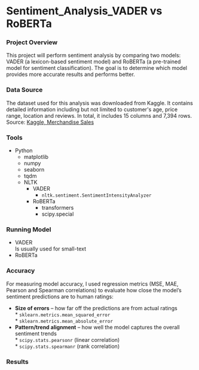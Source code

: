 # Sentiment_Analysis_VADER vs RoBERTa

### Project Overview
This project will perform sentiment analysis by comparing two models: VADER (a lexicon-based sentiment model) and RoBERTa (a pre-trained model for sentiment classification). The goal is to determine which model provides more accurate results and performs better.
### Data Source
The dataset used for this analysis was downloaded from Kaggle. It contains detailed information including but not limited to customer's age, price range, location and reviews. 
In total, it includes 15 columns and 7,394 rows.
<br/> 
Source: <a href="https://www.kaggle.com/datasets/adarsh0806/influencer-merchandise-sales">Kaggle, Merchandise Sales</a>

### Tools
* Python
    * matplotlib
    * numpy
    * seaborn 
    * tqdm
    * NLTK
       - VADER
            * `nltk.sentiment.SentimentIntensityAnalyzer`
       - RoBERTa   
            * transformers
            * scipy.special
    
### Running Model
 - VADER<br>
   Is usually used for small-text 
 - RoBERTa 
   
### Accuracy
For measuring model accuracy, I used regression metrics (MSE, MAE, Pearson and Spearman correlations) to evaluate how close the model’s sentiment predictions are to human ratings:
* <b>Size of errors</b> – how far off the predictions are from actual ratings<br>
      * `sklearn.metrics.mean_squared_error`<br>
      * `sklearn.metrics.mean_absolute_error`
* <b>Pattern/trend alignment</b> – how well the model captures the overall sentiment trends<br>
      * `scipy.stats.pearsonr` (linear correlation)<br>
      * `scipy.stats.spearmanr` (rank correlation)
### Results

